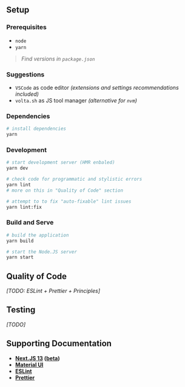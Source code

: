 ## Setup

### Prerequisites
- `node`
- `yarn`

> _Find versions in `package.json`_
### Suggestions
- `VSCode` as code editor _(extensions and settings recommendations included)_
- `volta.sh` as JS tool manager _(alternative for `nvm`)_

### Dependencies
```bash
# install dependencies
yarn
```

### Development
```bash
# start development server (HMR enbaled)
yarn dev

# check code for programmatic and stylistic errors
yarn lint
# more on this in "Quality of Code" section

# attempt to to fix "auto-fixable" lint issues
yarn lint:fix
```

### Build and Serve
```bash
# build the application
yarn build

# start the Node.JS server
yarn start
```

## Quality of Code
_[TODO: ESLint + Prettier + Principles]_

## Testing
_[TODO]_

## Supporting Documentation
- **[Next.JS 13](https://nextjs.org/docs/getting-started) ([beta](https://beta.nextjs.org/docs))**
- [**Material UI**](https://mui.com/material-ui/getting-started/overview/)
- [**ESLint**](https://eslint.org/docs/latest/use/getting-started)
- [**Prettier**](https://prettier.io/docs/en/index.html)
